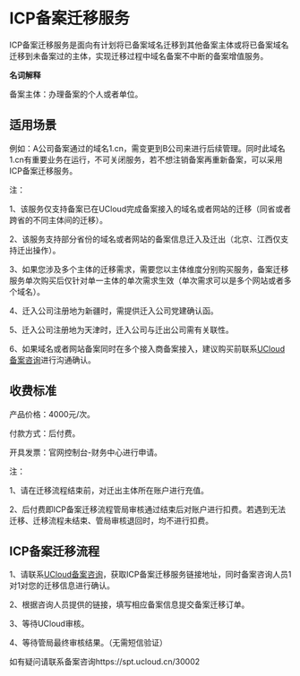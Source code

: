 

# ICP备案迁移服务



ICP备案迁移服务是面向有计划将已备案域名迁移到其他备案主体或将已备案域名迁移到未备案过的主体，实现迁移过程中域名备案不中断的备案增值服务。

**名词解释**

备案主体：办理备案的个人或者单位。

## 适用场景 

例如：A公司备案通过的域名1.cn，需变更到B公司来进行后续管理。同时此域名1.cn有重要业务在运行，不可关闭服务，若不想注销备案再重新备案，可以采用ICP备案迁移服务。

注：

1、该服务仅支持备案已在UCloud完成备案接入的域名或者网站的迁移（同省或者跨省的不同主体间的迁移）。

2、该服务支持部分省份的域名或者网站的备案信息迁入及迁出（北京、江西仅支持迁出操作）。

3、如果您涉及多个主体的迁移需求，需要您以主体维度分别购买服务，备案迁移服务单次购买后仅针对单一主体的单次需求生效（单次需求可以是多个网站或者多个域名）。

4、迁入公司注册地为新疆时，需提供迁入公司党建确认函。

5、迁入公司注册地为天津时，迁入公司与迁出公司需有关联性。

6、如果域名或者网站备案同时在多个接入商备案接入，建议购买前联系[UCloud备案咨询](https://spt.ucloud.cn/30002)进行沟通确认。



## 收费标准 

产品价格：4000元/次。

付款方式：后付费。

开具发票：官网控制台-财务中心进行申请。

注：

1、请在迁移流程结束前，对迁出主体所在账户进行充值。

2、后付费即ICP备案迁移流程管局审核通过结束后对账户进行扣费。若遇到无法迁移、迁移流程未结束、管局审核退回时，均不进行扣费。



## ICP备案迁移流程

1、请联系[UCloud备案咨询](https://spt.ucloud.cn/30002)，获取ICP备案迁移服务链接地址，同时备案咨询人员1对1对您的迁移信息进行确认。

2、根据咨询人员提供的链接，填写相应备案信息提交备案迁移订单。

3、等待UCloud审核。

4、等待管局最终审核结果。（无需短信验证）



如有疑问请联系备案咨询https://spt.ucloud.cn/30002